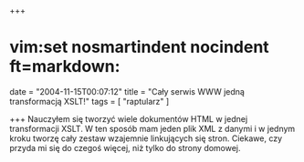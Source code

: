 +++
# vim:set nosmartindent nocindent ft=markdown:
date = "2004-11-15T00:07:12"
title = "Cały serwis WWW jedną transformacją XSLT!"
tags = [ "raptularz" ]

+++
Nauczyłem się tworzyć wiele dokumentów HTML w jednej transformacji XSLT. W ten
sposób mam jeden plik XML z danymi i w jednym kroku tworzę cały zestaw
wzajemnie linkujących się stron. Ciekawe, czy przyda mi się do czegoś więcej,
niż tylko do strony domowej.
